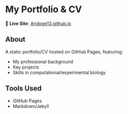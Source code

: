 # My Portfolio & CV  

🚀 **Live Site**: [Aridoge13.github.io](https://aridoge13.github.io) 

## About  
A static portfolio/CV hosted on GitHub Pages, featuring:  
- My professional background  
- Key projects  
- Skills in computational/experimental biology  

## Tools Used  
- GitHub Pages  
- Markdown/Jekyll  
